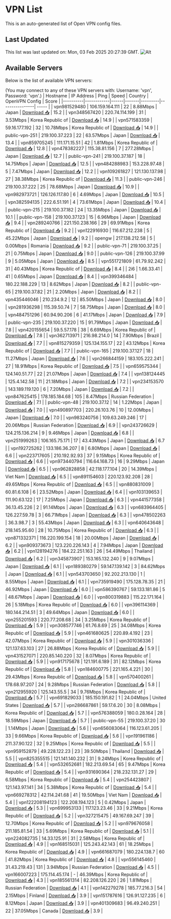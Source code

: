 # VPN List

This is an auto-generated list of Open VPN config files.

## Last Updated

This list was last updated on: Mon, 03 Feb 2025 20:27:39 GMT.
![Alt](https://repobeats.axiom.co/api/embed/186b98318ef1479477931607c1ad7d823f12451f.svg "Repobeats analytics image")

## Available Servers

Below is the list of available VPN servers:

(You may connect to any of these VPN servers with: Username: 'vpn', Password: 'vpn'.)
| Hostname | IP Address | Ping | Speed | Country | OpenVPN Config | Score |
|----------|------------|------|-------|---------|----------------| ----- |
| vpn981529480 | 106.159.164.111 | 22 | 8.88Mbps | Japan | [Download 📥](./configs/server_0_JP.ovpn) | 15.2 |
| vpn348567420 | 220.74.114.199 | 31 | 3.53Mbps | Korea Republic of | [Download 📥](./configs/server_1_KR.ovpn) | 14.9 |
| vpn571583359 | 59.16.177.192 | 32 | 10.78Mbps | Korea Republic of | [Download 📥](./configs/server_2_KR.ovpn) | 14.9 |
| public-vpn-251 | 219.100.37.223 | 22 | 63.57Mbps | Japan | [Download 📥](./configs/server_3_JP.ovpn) | 13.4 |
| vpn859705245 | 111.171.15.51 | 42 | 1.81Mbps | Korea Republic of | [Download 📥](./configs/server_4_KR.ovpn) | 12.8 |
| vpn478382227 | 115.38.81.156 | 7 | 277.28Mbps | Japan | [Download 📥](./configs/server_5_JP.ovpn) | 12.7 |
| public-vpn-241 | 219.100.37.187 | 18 | 14.75Mbps | Japan | [Download 📥](./configs/server_6_JP.ovpn) | 12.5 |
| vpn484288983 | 153.228.97.48 | 5 | 7.47Mbps | Japan | [Download 📥](./configs/server_7_JP.ovpn) | 12.2 |
| vpn109261827 | 121.130.137.98 | 27 | 38.38Mbps | Korea Republic of | [Download 📥](./configs/server_8_KR.ovpn) | 11.3 |
| public-vpn-246 | 219.100.37.222 | 25 | 78.68Mbps | Japan | [Download 📥](./configs/server_9_JP.ovpn) | 10.9 |
| vpn982973721 | 126.126.117.80 | 6 | 4.69Mbps | Japan | [Download 📥](./configs/server_10_JP.ovpn) | 10.5 |
| vpn382594135 | 222.6.51.191 | 4 | 73.61Mbps | Japan | [Download 📥](./configs/server_11_JP.ovpn) | 10.4 |
| public-vpn-215 | 219.100.37.182 | 24 | 13.35Mbps | Japan | [Download 📥](./configs/server_12_JP.ovpn) | 10.1 |
| public-vpn-158 | 219.100.37.123 | 15 | 6.96Mbps | Japan | [Download 📥](./configs/server_13_JP.ovpn) | 9.4 |
| vpn289240766 | 221.150.238.166 | 29 | 69.91Mbps | Korea Republic of | [Download 📥](./configs/server_14_KR.ovpn) | 9.2 |
| vpn122916930 | 116.67.212.238 | 5 | 45.22Mbps | Japan | [Download 📥](./configs/server_15_JP.ovpn) | 9.2 |
| opengw | 217.138.212.58 | 5 | 0.00Mbps | Romania | [Download 📥](./configs/server_16_RO.ovpn) | 9.2 |
| public-vpn-71 | 219.100.37.25 | 21 | 0.75Mbps | Japan | [Download 📥](./configs/server_17_JP.ovpn) | 9.0 |
| public-vpn-126 | 219.100.37.99 | 9 | 5.05Mbps | Japan | [Download 📥](./configs/server_18_JP.ovpn) | 8.5 |
| vpn551721809 | 61.79.92.242 | 31 | 40.43Mbps | Korea Republic of | [Download 📥](./configs/server_19_KR.ovpn) | 8.4 |
| 2i6 | 1.66.33.41 | 41 | 0.65Mbps | Japan | [Download 📥](./configs/server_20_JP.ovpn) | 8.4 |
| vpn399346484 | 180.22.188.229 | 13 | 8.62Mbps | Japan | [Download 📥](./configs/server_21_JP.ovpn) | 8.2 |
| public-vpn-65 | 219.100.37.82 | 21 | 2.20Mbps | Japan | [Download 📥](./configs/server_22_JP.ovpn) | 8.2 |
| vpn435446046 | 210.234.9.2 | 12 | 85.50Mbps | Japan | [Download 📥](./configs/server_23_JP.ovpn) | 8.0 |
| vpn281936298 | 115.39.50.74 | 7 | 58.75Mbps | Japan | [Download 📥](./configs/server_24_JP.ovpn) | 8.0 |
| vpn484751296 | 60.94.90.206 | 6 | 41.17Mbps | Japan | [Download 📥](./configs/server_25_JP.ovpn) | 7.9 |
| public-vpn-235 | 219.100.37.220 | 15 | 91.79Mbps | Japan | [Download 📥](./configs/server_26_JP.ovpn) | 7.8 |
| vpn420155654 | 59.5.57.178 | 38 | 6.69Mbps | Korea Republic of | [Download 📥](./configs/server_27_KR.ovpn) | 7.8 |
| vpn362713971 | 216.98.214.0 | 14 | 7.90Mbps | Brazil | [Download 📥](./configs/server_28_BR.ovpn) | 7.7 |
| vpn815279359 | 125.134.155.17 | 22 | 43.12Mbps | Korea Republic of | [Download 📥](./configs/server_29_KR.ovpn) | 7.7 |
| public-vpn-165 | 219.100.37.127 | 18 | 11.27Mbps | Japan | [Download 📥](./configs/server_30_JP.ovpn) | 7.6 |
| vpn266844159 | 183.105.222.241 | 27 | 18.91Mbps | Korea Republic of | [Download 📥](./configs/server_31_KR.ovpn) | 7.5 |
| vpn659575344 | 124.140.51.77 | 22 | 21.07Mbps | Japan | [Download 📥](./configs/server_32_JP.ovpn) | 7.4 |
| vpn138124445 | 125.4.142.58 | 11 | 21.18Mbps | Japan | [Download 📥](./configs/server_33_JP.ovpn) | 7.2 |
| vpn234153570 | 143.189.119.120 | 6 | 7.20Mbps | Japan | [Download 📥](./configs/server_34_JP.ovpn) | 7.2 |
| vpn847625415 | 178.185.184.68 | 105 | 8.47Mbps | Russian Federation | [Download 📥](./configs/server_35_RU.ovpn) | 7.1 |
| public-vpn-48 | 219.100.37.12 | 14 | 1.22Mbps | Japan | [Download 📥](./configs/server_36_JP.ovpn) | 7.0 |
| vpn490897703 | 220.26.103.76 | 10 | 12.00Mbps | Japan | [Download 📥](./configs/server_37_JP.ovpn) | 7.0 |
| vpn983240756 | 109.63.249.246 | 17 | 20.06Mbps | Russian Federation | [Download 📥](./configs/server_38_RU.ovpn) | 6.9 |
| vpn243726629 | 124.215.136.214 | 9 | 9.46Mbps | Japan | [Download 📥](./configs/server_39_JP.ovpn) | 6.8 |
| vpn251999263 | 106.165.75.171 | 17 | 43.43Mbps | Japan | [Download 📥](./configs/server_40_JP.ovpn) | 6.7 |
| vpn192725262 | 133.186.36.207 | 8 | 6.80Mbps | Japan | [Download 📥](./configs/server_41_JP.ovpn) | 6.6 |
| vpn223717605 | 210.192.92.93 | 37 | 9.15Mbps | Korea Republic of | [Download 📥](./configs/server_42_KR.ovpn) | 6.6 |
| vpn973440794 | 116.64.168.73 | 16 | 9.29Mbps | Japan | [Download 📥](./configs/server_43_JP.ovpn) | 6.5 |
| vpn962828858 | 42.118.177.104 | 20 | 14.39Mbps | Viet Nam | [Download 📥](./configs/server_44_VN.ovpn) | 6.5 |
| vpn891154603 | 220.123.92.208 | 28 | 49.65Mbps | Korea Republic of | [Download 📥](./configs/server_45_KR.ovpn) | 6.5 |
| vpn880831009 | 60.81.6.108 | 6 | 23.52Mbps | Japan | [Download 📥](./configs/server_46_JP.ovpn) | 6.4 |
| vpn103139653 | 111.90.63.122 | 17 | 7.25Mbps | Japan | [Download 📥](./configs/server_47_JP.ovpn) | 6.3 |
| vpn441577358 | 36.13.45.226 | 2 | 91.14Mbps | Japan | [Download 📥](./configs/server_48_JP.ovpn) | 6.3 |
| vpn683964405 | 126.227.59.78 | 3 | 66.71Mbps | Japan | [Download 📥](./configs/server_49_JP.ovpn) | 6.3 |
| vpn478502263 | 36.3.98.7 | 3 | 55.43Mbps | Japan | [Download 📥](./configs/server_50_JP.ovpn) | 6.3 |
| vpn640643648 | 218.145.95.60 | 28 | 10.75Mbps | Korea Republic of | [Download 📥](./configs/server_51_KR.ovpn) | 6.3 |
| vpn871332371 | 116.220.199.154 | 18 | 20.00Mbps | Japan | [Download 📥](./configs/server_52_JP.ovpn) | 6.2 |
| vpn909373673 | 123.220.226.143 | 4 | 7.94Mbps | Japan | [Download 📥](./configs/server_53_JP.ovpn) | 6.2 |
| vpn128194276 | 184.22.251.163 | 26 | 54.49Mbps | Thailand | [Download 📥](./configs/server_54_TH.ovpn) | 6.2 |
| vpn345873907 | 153.165.132.240 | 9 | 9.07Mbps | Japan | [Download 📥](./configs/server_55_JP.ovpn) | 6.1 |
| vpn189380279 | 59.147.139.142 | 3 | 84.62Mbps | Japan | [Download 📥](./configs/server_56_JP.ovpn) | 6.1 |
| vpn543703650 | 92.202.213.130 | 1 | 8.55Mbps | Japan | [Download 📥](./configs/server_57_JP.ovpn) | 6.1 |
| vpn735919490 | 175.128.78.35 | 21 | 46.92Mbps | Japan | [Download 📥](./configs/server_58_JP.ovpn) | 6.0 |
| vpn586390767 | 59.133.181.86 | 5 | 48.67Mbps | Japan | [Download 📥](./configs/server_59_JP.ovpn) | 6.0 |
| vpn800319883 | 115.22.171.164 | 26 | 5.18Mbps | Korea Republic of | [Download 📥](./configs/server_60_KR.ovpn) | 6.0 |
| vpn396114369 | 180.144.214.51 | 3 | 49.64Mbps | Japan | [Download 📥](./configs/server_61_JP.ovpn) | 6.0 |
| vpn255201593 | 220.77.208.68 | 34 | 3.25Mbps | Korea Republic of | [Download 📥](./configs/server_62_KR.ovpn) | 5.9 |
| vpn308577746 | 61.76.8.69 | 25 | 34.08Mbps | Korea Republic of | [Download 📥](./configs/server_63_KR.ovpn) | 5.9 |
| vpn461680625 | 220.89.4.192 | 23 | 42.07Mbps | Korea Republic of | [Download 📥](./configs/server_64_KR.ovpn) | 5.9 |
| vpn301036336 | 121.137.63.103 | 27 | 26.88Mbps | Korea Republic of | [Download 📥](./configs/server_65_KR.ovpn) | 5.9 |
| vpn431527071 | 220.85.140.220 | 32 | 8.07Mbps | Korea Republic of | [Download 📥](./configs/server_66_KR.ovpn) | 5.9 |
| vpn917175678 | 121.191.6.189 | 31 | 82.12Mbps | Korea Republic of | [Download 📥](./configs/server_67_KR.ovpn) | 5.8 |
| vpn184600775 | 221.165.4.221 | 30 | 29.43Mbps | Korea Republic of | [Download 📥](./configs/server_68_KR.ovpn) | 5.8 |
| vpn570400261 | 178.68.97.207 | 24 | 9.28Mbps | Russian Federation | [Download 📥](./configs/server_69_RU.ovpn) | 5.8 |
| vpn212955920 | 125.143.55.5 | 34 | 9.76Mbps | Korea Republic of | [Download 📥](./configs/server_70_KR.ovpn) | 5.7 |
| vpn691829033 | 185.150.191.82 | 1 | 24.04Mbps | United States | [Download 📥](./configs/server_71_US.ovpn) | 5.7 |
| vpn286687861 | 59.17.6.20 | 30 | 8.08Mbps | Korea Republic of | [Download 📥](./configs/server_72_KR.ovpn) | 5.7 |
| vpn576388059 | 180.0.28.164 | 28 | 18.59Mbps | Japan | [Download 📥](./configs/server_73_JP.ovpn) | 5.7 |
| public-vpn-55 | 219.100.37.20 | 30 | 1.14Mbps | Japan | [Download 📥](./configs/server_74_JP.ovpn) | 5.6 |
| vpn656083064 | 116.123.61.205 | 33 | 9.66Mbps | Korea Republic of | [Download 📥](./configs/server_75_KR.ovpn) | 5.6 |
| vpn191961186 | 211.37.90.122 | 32 | 9.25Mbps | Korea Republic of | [Download 📥](./configs/server_76_KR.ovpn) | 5.5 |
| vpn959152879 | 49.228.122.23 | 23 | 39.50Mbps | Thailand | [Download 📥](./configs/server_77_TH.ovpn) | 5.5 |
| vpn825355515 | 121.141.140.232 | 31 | 9.24Mbps | Korea Republic of | [Download 📥](./configs/server_78_KR.ovpn) | 5.4 |
| vpn532652681 | 182.213.69.54 | 65 | 9.47Mbps | Korea Republic of | [Download 📥](./configs/server_79_KR.ovpn) | 5.4 |
| vpn931690364 | 218.232.131.27 | 29 | 6.58Mbps | Korea Republic of | [Download 📥](./configs/server_80_KR.ovpn) | 5.4 |
| vpn254423807 | 121.143.97.141 | 34 | 5.38Mbps | Korea Republic of | [Download 📥](./configs/server_81_KR.ovpn) | 5.4 |
| vpn669278312 | 42.114.241.68 | 41 | 19.50Mbps | Viet Nam | [Download 📥](./configs/server_82_VN.ovpn) | 5.4 |
| vpn122208194123 | 122.208.194.123 | 5 | 0.42Mbps | Japan | [Download 📥](./configs/server_83_JP.ovpn) | 5.3 |
| vpn699953133 | 117.123.23.46 | 33 | 9.21Mbps | Korea Republic of | [Download 📥](./configs/server_84_KR.ovpn) | 5.2 |
| vpn327215475 | 49.167.69.247 | 39 | 12.70Mbps | Korea Republic of | [Download 📥](./configs/server_85_KR.ovpn) | 5.2 |
| vpn979676058 | 211.185.81.54 | 33 | 5.69Mbps | Korea Republic of | [Download 📥](./configs/server_86_KR.ovpn) | 5.1 |
| vpn224082735 | 14.33.125.91 | 31 | 2.58Mbps | Korea Republic of | [Download 📥](./configs/server_87_KR.ovpn) | 4.9 |
| vpn168515031 | 125.243.42.143 | 61 | 18.25Mbps | Korea Republic of | [Download 📥](./configs/server_88_KR.ovpn) | 4.9 |
| vpn661687079 | 180.224.138.7 | 60 | 41.82Mbps | Korea Republic of | [Download 📥](./configs/server_89_KR.ovpn) | 4.8 |
| vpn556145460 | 31.43.219.43 | 131 | 3.94Mbps | Russian Federation | [Download 📥](./configs/server_90_RU.ovpn) | 4.5 |
| vpn166007223 | 175.114.45.174 | - | 46.39Mbps | Korea Republic of | [Download 📥](./configs/server_91_KR.ovpn) | 4.3 |
| vpn185561314 | 82.208.126.220 | 26 | 1.81Mbps | Russian Federation | [Download 📥](./configs/server_92_RU.ovpn) | 4.1 |
| vpn142279278 | 185.77.216.3 | 54 | 2.15Mbps | Finland | [Download 📥](./configs/server_93_FI.ovpn) | 3.9 |
| vpn151787616 | 126.91.127.235 | 6 | 8.12Mbps | Japan | [Download 📥](./configs/server_94_JP.ovpn) | 3.9 |
| vpn401309683 | 96.49.240.251 | 22 | 37.05Mbps | Canada | [Download 📥](./configs/server_95_CA.ovpn) | 3.9 |
